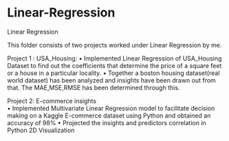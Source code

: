 # Linear-Regression
Linear Regression


This  folder consists of two projects worked under Linear Regression by me.

Project 1 :
USA_Housing:
• Implemented Linear Regression of USA_Housing Dataset to find out the coefficients that determine the price of a square feet or a house in a particular locality. 
•	Together a boston housing dataset(real world dataset) has been analyzed and insights have been drawn out from that. The MAE,MSE,RMSE has been determined through this.

Project 2:
E-commerce insights                                                                                                    
•	Implemented Multivariate Linear Regression model to facilitate decision making on a Kaggle E-commerce dataset using Python and obtained an accuracy of 98%
•	Projected the insights and predictors correlation in Python 2D Visualization
